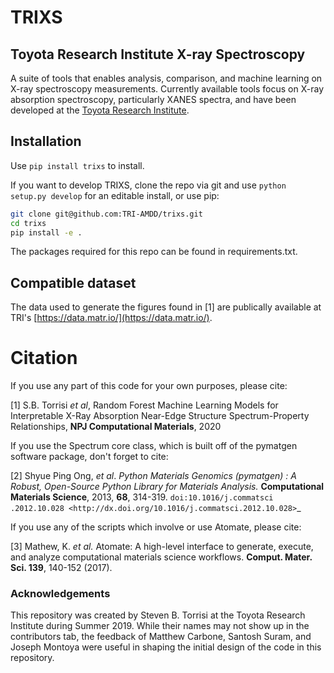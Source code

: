 # TRIXS
## Toyota Research Institute X-ray Spectroscopy 

A suite of tools that enables analysis, comparison, and machine learning
on X-ray spectroscopy measurements.
Currently available tools focus on X-ray absorption spectroscopy, 
particularly XANES spectra,  and have been developed at the 
[Toyota Research Institute](http://www.tri.global/accelerated-materials-design-and-discovery/).


## Installation

Use `pip install trixs` to install.

If you want to develop TRIXS, clone the repo via git and use 
`python setup.py develop` for an editable install, or use pip:

```bash
git clone git@github.com:TRI-AMDD/trixs.git
cd trixs
pip install -e .
```

The packages required for this repo can be found in requirements.txt.


## Compatible dataset

The data used to generate the figures found in [1] are publically available at TRI's 
[https://data.matr.io/](https://data.matr.io/).


# Citation
If you use any part of this code for your own purposes, please cite:

[1] S.B. Torrisi *et al*, 
Random Forest Machine Learning Models for Interpretable X-Ray Absorption
Near-Edge Structure Spectrum-Property Relationships, **NPJ Computational 
Materials**, 2020

If you use the Spectrum core class, which is built off of the
 pymatgen software package, don't forget to cite:
 
[2] Shyue Ping Ong, *et al*. *Python Materials Genomics (pymatgen) : A Robust,
    Open-Source Python Library for Materials Analysis.* **Computational
    Materials Science**, 2013, **68**, 314-319. `doi:10.1016/j.commatsci
    .2012.10.028
    <http://dx.doi.org/10.1016/j.commatsci.2012.10.028>`_ 
 
If you use any of the scripts which involve or use Atomate, please cite:

[3]  Mathew, K. *et al.* Atomate: A high-level interface to generate, 
execute, and analyze computational materials science workflows. **Comput. 
Mater. Sci. 139**,
140-152 (2017).


### Acknowledgements
This repository was created by Steven B. Torrisi at the Toyota Research 
Institute during Summer 2019. While their names may not show up in the 
contributors tab, the feedback of Matthew Carbone, Santosh Suram, and Joseph
Montoya were useful in shaping the initial design of the code in this repository.
